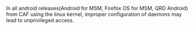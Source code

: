 In all android releases(Android for MSM, Firefox OS for MSM, QRD Android) from CAF using the linux kernel, improper configuration of daemons may lead to unprivileged access.